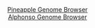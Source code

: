 <div id="Pineapple_Genome_Browser" align="center">
  <a href="https://igv.org/app/?sessionURL=blob:zZNdb5swFIb_i6VWm0TAQIGAVE20SdaPNFGakkitKuSAIW6MTW0DTaP897nVpt2sUnOxaRIX9pE_3vP4YQdaLCThDETAMW3PtG1gALnm3RxVNcUTVGEJogJRiQ0gcIEFZhkG0Q4USCqU3I71zrVStYwsi6i6VyFWclO6JqrQK2eok2bGK.ucU4pWXCDFhbTOBGq5Rcq21.EVqmtT3.2anpUjhSxE6zVnkls1ZmXa6fPSX6W0xIxXOK0aqsh7gFTn0Rlzs0Df4uU8zjIs5TXeXuan8fVlvHCHyf13__w.mV4sE395PCclQ6oR.HRxt30lZJ6dzYJq0jzlxeQig4tbdhPcHLmD4.FLTQSWp3Zg992TvgehBkNYjl_.p571Rw7s._KiGG2cdhP7dLDuD.6H3aBc5UfOaDppyg863xuA8qzRJoBsLYLIhoYLfcNz_N7b0O4bEIaaj.AERA.PBlACZRu9_GEH1LbWvgCJn5t3dQzARY4FiHohhIEdho53EpzAMLT3xg40gv49uKPkNgygEzuOnxaEKi1znkpWSxMxZrZZYZavB9JMpnBCj5yzq7Em2FVt2cVDdJcn9cAb8jH_I8.3X0xf__6IutnPpPon7n0miKlWhwpXP1_fFNJFo9H2xQ82_YK27mI8e9rYsw_xHIam4KJCSq_XFT39aVyLBEFM6UJLJFkRStR2qSnyDkS242pxQcYp1yYCUa6.QAMatge__hbU3T_ufwA-">Pineapple Genome Browser</a>
</div>
<div id="Alphonso_Genome_Browser" align="center">
  <a href="https://igv.org/app/?sessionURL=blob:zZJra9swGEb_i6BlA8f3OLEhDOfSLL0kJGmSLqUYxZYdpbakSrJzI_99WtjYlxWaDxsDg.0XWXqe43MEFeICUwICYOtWXbcsoAGxptspLFiOhrBAAgQpzAXSAEcp4ojECARHkEIh4Wxyr75cS8lEYBhYsloBSUZ14eiwgAdK4FboMS2MDs1zuKIcSsqF0eawogbOqtoWrSBjujrb0etGAiU0YM7WlAhqMESyaKv2i36NogwRWqCoKHOJzwEilUdlTPQUfgkX0zCOkRB3aD9IWuHdIJw7vdmy73WWs9HXxcxbXE9xRqAsOWr1J3RTbp7cK_vmiXe6y_ni1R7wdPdt3D6EV073urdjmCPRshpW03Gbru8oNJgkaPc_tVYXvrD5ZOw9DJePD2kzHan2EM_RRN0bRRFu.X72x.4uOGkgp3GpbADxmjcCy9Qc09Pqtlf78Wg1NdP0FSFOMQieXzQgOYxf1fLnI5B7ppwBAr2VZ300QHmCOAhqvmk2LN.3627DNX3fOmlHUPL87.G9mU38hmmHtu1FKc6lEjqJBGFCh4ToVZzq2eFCnnyf3o.HzcPeK0Q7OYwVy3I4f2OPCRr13qGpAXX4.Seqqh_J9E_c.0gQXa4uFa5c5c7wthx1xxlN2bpvlktebVi3crN38VyGJqW8gFKtVxP1.tO3CnIMiVSDCgu8wjmW.4WiSLcgsGxHaQtimlPlIeDZ6pOpmZpVNz__1tM5vZy.Aw--">Alphonso Genome Browser</a>
</div>


